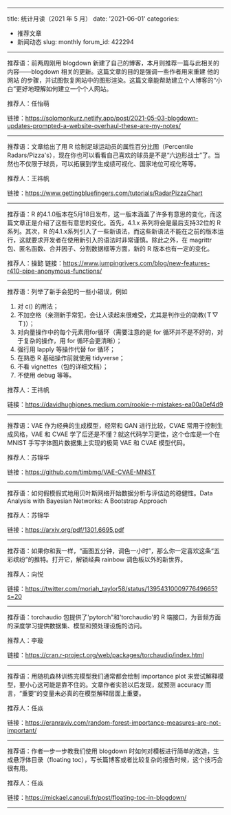 ---
 title: 统计月读（2021 年 5 月）
 date: '2021-06-01'
 categories:
   - 推荐文章
   - 新闻动态
 slug: monthly
 forum_id: 422294
 ---

 推荐语：前两周刚用 blogdown 新建了自己的博客，本月则推荐一篇与此相关的内容——blogdown 相关的更新。这篇文章的目的是强调一些作者用来重建 他的网站 的步骤，并试图恢复网站中的图形渲染。这篇文章能帮助建立个人博客的“小白”更好地理解如何建立一个个人网站。

 推荐人：任怡萌

 链接：https://solomonkurz.netlify.app/post/2021-05-03-blogdown-updates-prompted-a-website-overhaul-these-are-my-notes/

 ---

 推荐语：文章给出了用 R 绘制足球运动员的属性百分比图（Percentile Radars/Pizza's），现在你也可以看看自己喜欢的球员是不是“六边形战士”了。当然也不仅限于球员，可以拓展到学生成绩可视化、国家地位可视化等等。

 推荐人：王祎帆

 链接：https://www.gettingbluefingers.com/tutorials/RadarPizzaChart

 ---

 推荐语：R 的4.1.0版本在5月18日发布，这一版本涵盖了许多有意思的变化，而这篇文章正是介绍了这些有意思的变化。首先，4.1.x 系列将会是最后支持32位的 R 系列。其次，R 的4.1.x系列引入了一些新语法，而这些新语法不能在之前的版本运行，这就要求开发者在使用新引入的语法时非常谨慎。除此之外，在 magrittr 包、匿名函数、合并因子、分割数据框等方面，新的 R 版本也有一定的变化。

 推荐人：操懿
 链接：https://www.jumpingrivers.com/blog/new-features-r410-pipe-anonymous-functions/

 ---

 推荐语：列举了新手会犯的一些小错误，例如
 1. 对 c() 的用法；
 2. 不加空格（亲测新手常犯，会让人读起来很难受，尤其是判作业的助教(Ｔ▽Ｔ)）；
 3. 对向量操作中的每个元素用for循环（需要注意的是 for 循环并不是不好的，对于复杂的操作，用 for 循环会更清晰）；
 4. 强行用 lapply 等操作代替 for 循环；
 5. 在熟悉 R 基础操作前就使用 tidyverse；
 6. 不看 vignettes（包的详细文档）；
 7. 不使用 debug 等等。

 推荐人：王祎帆

 链接：https://davidhughjones.medium.com/rookie-r-mistakes-ea00a0ef4d9

 ---

 推荐语：VAE 作为经典的生成模型，经常和 GAN 进行比较，CVAE 常用于控制生成风格，VAE 和 CVAE 学了后还是不懂？就这代码学习更佳，这个仓库是一个在 MNIST 手写字体图片数据集上实现的极简 VAE 和 CVAE 模型代码。

 推荐人：苏锦华

 链接：https://github.com/timbmg/VAE-CVAE-MNIST

 ---

 推荐语：如何假模假式地用贝叶斯网络开始数据分析与评估边的稳健性。Data Analysis with Bayesian Networks: A Bootstrap Approach

 推荐人：苏锦华

 链接：https://arxiv.org/pdf/1301.6695.pdf

 ---

 推荐语：如果你和我一样，“画图五分钟，调色一小时”，那么你一定喜欢这条“五彩缤纷”的推特。打开它，解锁经典 rainbow 调色板以外的新世界。

 推荐人：向悦

 链接：https://twitter.com/moriah_taylor58/status/1395431000977649665?s=20

 ---

 推荐语：torchaudio 包提供了'pytorch”和'torchaudio'的 R 端接口，为音频方面的深度学习提供数据集、模型和预处理设施的访问。

 推荐人：李璇

 链接：https://cran.r-project.org/web/packages/torchaudio/index.html

 ---

 推荐语：用随机森林训练完模型我们通常都会绘制 importance plot 来尝试解释模型，要小心这可能是靠不住的。文章作者实验以后发现，就预测 accuracy 而言，“重要”的变量未必真的在模型解释层面上重要。

 推荐人：任焱

 链接：https://eranraviv.com/random-forest-importance-measures-are-not-important/

 ---

 推荐语：作者一步一步教我们使用 blogdown 时如何对模板进行简单的改造，生成悬浮体目录（floating toc），写长篇博客或者比较复杂的报告时候，这个技巧会很有用。

 推荐人：任焱

 链接：https://mickael.canouil.fr/post/floating-toc-in-blogdown/

 ---
